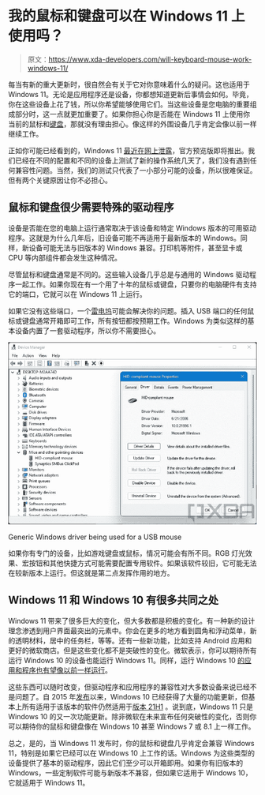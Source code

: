 # 我的鼠标和键盘可以在 Windows 11 上使用吗？

> 原文：<https://www.xda-developers.com/will-keyboard-mouse-work-windows-11/>

每当有新的重大更新时，很自然会有关于它对你意味着什么的疑问。这也适用于 Windows 11。无论是应用程序还是设备，你都想知道更新后事情会如何。毕竟，你在这些设备上花了钱，所以你希望能够使用它们。当这些设备是您电脑的重要组成部分时，这一点就更加重要了。如果你担心你是否能在 Windows 11 上使用你当前的鼠标和[键盘](https://www.xda-developers.com/best-mechanical-keyboards)，那就没有理由担心。像这样的外围设备几乎肯定会像以前一样继续工作。

正如你可能已经看到的，Windows 11 [最近在网上泄露](https://www.xda-developers.com/hands-on-windows-11/)，官方预览版即将推出。我们已经在不同的配置和不同的设备上测试了新的操作系统几天了，我们没有遇到任何兼容性问题。当然，我们的测试只代表了一小部分可能的设备，所以很难保证。但有两个关键原因让你不必担心。

## 鼠标和键盘很少需要特殊的驱动程序

设备是否能在您的电脑上运行通常取决于该设备和特定 Windows 版本的可用驱动程序。这就是为什么几年后，旧设备可能不再适用于最新版本的 Windows。同样，新设备可能无法与旧版本的 Windows 兼容。打印机等附件，甚至显卡或 CPU 等内部组件都会发生这种情况。

尽管鼠标和键盘通常是不同的。这些输入设备几乎总是与通用的 Windows 驱动程序一起工作。如果你现在有一个用了十年的鼠标或键盘，只要你的电脑硬件有支持它的端口，它就可以在 Windows 11 上运行。

如果它没有这些端口，一个[雷电坞](https://www.xda-developers.com/best-thunderbolt-docks/)可能会解决你的问题。插入 USB 端口的任何鼠标或键盘通常开箱即可工作，所有按钮都按预期工作。Windows 为类似这样的基本设备内置了一套驱动程序，所以你不需要担心。

 <picture>![Windows 11 Device Manager showing a generic driver being used for a USB mouse](img/5a03e520883dab7271b73c8562543a72.png)</picture> 

Generic Windows driver being used for a USB mouse

如果你有专门的设备，比如游戏键盘或鼠标，情况可能会有所不同。RGB 灯光效果、宏按钮和其他快捷方式可能需要配置专用软件。如果该软件较旧，它可能无法在较新版本上运行。但这就是第二点发挥作用的地方。

## Windows 11 和 Windows 10 有很多共同之处

Windows 11 带来了很多巨大的变化，但大多数都是积极的变化。有一种新的设计理念渗透到用户界面最突出的元素中。你会在更多的地方看到圆角和浮动菜单，新的透明材料，居中的任务栏，等等。还有一些新功能，比如支持 Android 应用和更好的微软商店。但是这些变化都不是突破性的变化。微软表示，你可以期待所有运行 Windows 10 的设备也能运行 Windows 11。同样，运行 Windows 10 [的应用和程序也有望像以前一样运行](https://www.xda-developers.com/windows-11-app-compatibility/)。

这些东西可以随时改变，但驱动程序和应用程序的兼容性对大多数设备来说已经不是问题了。自 2015 年[发布](https://docs.microsoft.com/en-us/windows/release-health/status-windows-10-1507)以来，Windows 10 已经获得了大量的功能更新，但基本上所有适用于该版本的软件仍然适用于[版本 21H1](https://www.xda-developers.com/windows-10-may-2021-update-now-available-for-everyone/) 。说到底，Windows 11 只是 Windows 10 的又一次功能更新。除非微软在未来宣布任何突破性的变化，否则你可以期待你的鼠标和键盘像在 Windows 10 甚至 Windows 7 或 8.1 上一样工作。

总之，是的，当 Windows 11 发布时，你的鼠标和键盘几乎肯定会兼容 Windows 11，特别是如果它已经可以在 Windows 10 上工作的话。Windows 为这些类型的设备提供了基本的驱动程序，因此它们至少可以开箱即用。如果你有旧版本的 Windows，一些定制软件可能与新版本不兼容，但如果它适用于 Windows 10，它就适用于 Windows 11。
